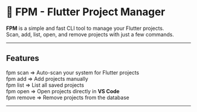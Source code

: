 # 🚀 FPM - Flutter Project Manager

**FPM** is a simple and fast CLI tool to manage your Flutter projects.  
Scan, add, list, open, and remove projects with just a few commands.

---

##  Features

fpm scan => Auto-scan your system for Flutter projects  
fpm add <path> => Add projects manually  
fpm list => List all saved projects  
fpm open <project> => Open projects directly in **VS Code**  
fpm remove <project> => Remove projects from the database  

---
